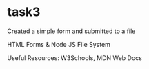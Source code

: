 # task3
Created a simple form and submitted to a file

HTML Forms & Node JS File System

Useful Resources: W3Schools, MDN Web Docs
